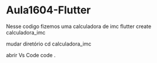 # Aula1604-Flutter
Nesse codigo fizemos uma calculadora de imc
flutter create calculadora_imc

mudar diretório
cd calculadora_imc

abrir Vs Code
code .

